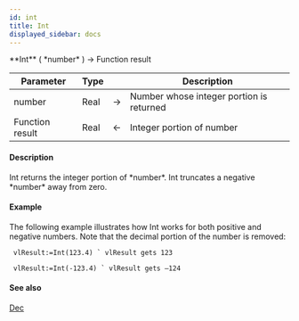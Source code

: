 ```yaml
---
id: int
title: Int
displayed_sidebar: docs
---
```


<!--REF #_command_.Int.Syntax-->**Int** ( *number* ) -> Function result<!-- END REF-->
<!--REF #_command_.Int.Params-->
| Parameter | Type |  | Description |
| --- | --- | --- | --- |
| number | Real | -> | Number whose integer portion is returned |
| Function result | Real | <- | Integer portion of number |

<!-- END REF-->

#### Description 

<!--REF #_command_.Int.Summary-->Int returns the integer portion of *number*.<!-- END REF--> Int truncates a negative *number* away from zero.

#### Example 

The following example illustrates how Int works for both positive and negative numbers. Note that the decimal portion of the number is removed:

```4d
 vlResult:=Int(123.4) ` vlResult gets 123

 vlResult:=Int(-123.4) ` vlResult gets –124
```

#### See also 
[Dec](dec.md)  